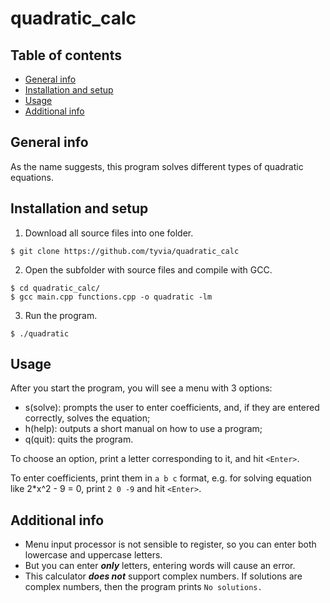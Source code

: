 # quadratic_calс

## Table of contents
* [General info](#general-info)
* [Installation and setup](#installation-and-setup)
* [Usage](@usage)
* [Additional info](#additional-info)

## General info 
As the name suggests, this program solves different types of quadratic equations.

## Installation and setup
1. Download all source files into one folder.
```
$ git clone https://github.com/tyvia/quadratic_calc
```
2. Open the subfolder with source files and compile with GCC.
```
$ cd quadratic_calc/
$ gcc main.cpp functions.cpp -o quadratic -lm 
```
3. Run the program.
```
$ ./quadratic
```

## Usage
After you start the program, you will see a menu with 3 options:
* s(solve): prompts the user to enter coefficients, and, if they are entered correctly, solves the equation;
* h(help): outputs a short manual on how to use a program;
* q(quit): quits the program.

To choose an option, print a letter corresponding to it, and hit `<Enter>`.

To enter coefficients, print them in `a b c` format, e.g. for solving equation like 2*x^2 - 9 = 0, print `2 0 -9` and hit `<Enter>`.

## Additional info
* Menu input processor is not sensible to register, so you can enter both lowercase and uppercase letters.
* But you can enter ***only*** letters, entering words will cause an error.
* This calculator ***does not*** support complex numbers. If solutions are complex numbers, then the program prints `No solutions.`

